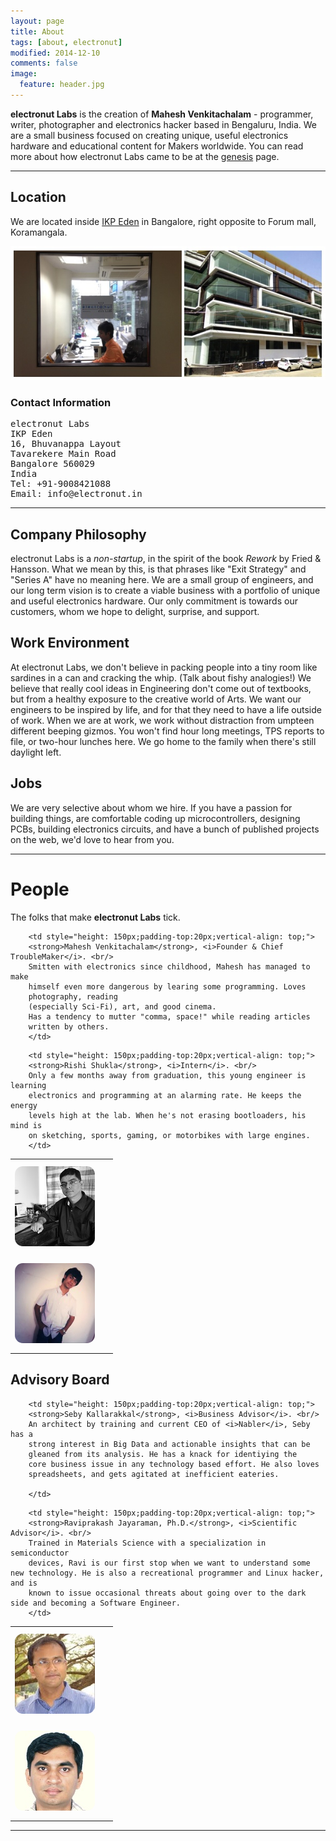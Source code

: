 ```yaml
---
layout: page
title: About
tags: [about, electronut]
modified: 2014-12-10
comments: false
image:
  feature: header.jpg
---
```


**electronut Labs** is the creation of **Mahesh Venkitachalam** -
  programmer, writer, photographer and electronics hacker based in
  Bengaluru, India. We are a small business focused on creating
  unique, useful electronics hardware and educational content for
  Makers worldwide. You can read more about how electronut Labs 
  came to be at the [genesis][2] page.

<hr/>

## Location

We are located inside [IKP Eden][1] in Bangalore, right opposite to 
Forum mall, Koramangala. 

![electronut Labs](/images/2016/01/el-office.jpg)

### Contact Information

<pre>
electronut Labs
IKP Eden
16, Bhuvanappa Layout
Tavarekere Main Road
Bangalore 560029
India
Tel: +91-9008421088
Email: info@electronut.in
</pre>

<hr/>

## Company Philosophy

electronut Labs is a *non-startup*, in the spirit of the book *Rework*
by Fried & Hansson. What we mean by this, is that phrases like "Exit
Strategy" and "Series A" have no meaning here. We are a small group of
engineers, and our long term vision is to create a viable business
with a portfolio of unique and useful electronics hardware. Our only 
commitment is towards our customers, whom we hope to delight, surprise, 
and support.

## Work Environment

At electronut Labs, we don't believe in packing people into a tiny
room like sardines in a can and cracking the whip. (Talk about fishy
analogies!) We believe that really cool ideas in Engineering don't
come out of textbooks, but from a healthy exposure to the creative
world of Arts. We want our engineers to be inspired by life, and for
that they need to have a life outside of work. When we are at work, we
work without distraction from umpteen different beeping gizmos. You
won't find hour long meetings, TPS reports to file, or two-hour
lunches here. We go home to the family when there's still daylight
left.

## Jobs

We are very selective about whom we hire. If you have a passion for
building things, are comfortable coding up microcontrollers, designing
PCBs, building electronics circuits, and have a bunch of published
projects on the web, we'd love to hear from you.

<hr/>

# People

The folks that make **electronut Labs** tick.

<!-- start table -->
<table>

<!-- row #1 -->
<tr>
        <td style="width: 150px; height: 150px;margin:auto;">
        <img src="/images/2016/01/mahesh-portrait.jpg" style = "border-radius: 10%;" />
        </td>

        <td style="height: 150px;padding-top:20px;vertical-align: top;">
        <strong>Mahesh Venkitachalam</strong>, <i>Founder & Chief TroubleMaker</i>. <br/>
        Smitten with electronics since childhood, Mahesh has managed to make 
        himself even more dangerous by learing some programming. Loves 
        photography, reading 
        (especially Sci-Fi), art, and good cinema. 
        Has a tendency to mutter "comma, space!" while reading articles 
        written by others.
        </td>
</tr>

<!-- row #2 -->
<tr>
        <td style="width: 150px; height: 150px;margin:auto;">
        <img src="/images/2016/01/rishi-portrait.jpg" style = "border-radius: 10%;" />
        </td>

        <td style="height: 150px;padding-top:20px;vertical-align: top;">
        <strong>Rishi Shukla</strong>, <i>Intern</i>. <br/>
        Only a few months away from graduation, this young engineer is learning 
        electronics and programming at an alarming rate. He keeps the energy 
        levels high at the lab. When he's not erasing bootloaders, his mind is 
        on sketching, sports, gaming, or motorbikes with large engines.
        </td>
</tr>


</table>

## Advisory Board

<table>

<!-- row #1 -->
<tr>
        <td style="width: 150px; height: 150px;margin:auto;">
        <img src="/images/2016/01/seby-portrait.jpg" style = "border-radius: 10%;" />
        </td>

        <td style="height: 150px;padding-top:20px;vertical-align: top;">
        <strong>Seby Kallarakkal</strong>, <i>Business Advisor</i>. <br/>
        An architect by training and current CEO of <i>Nabler</i>, Seby has a
        strong interest in Big Data and actionable insights that can be
        gleaned from its analysis. He has a knack for identiying the
        core business issue in any technology based effort. He also loves
        spreadsheets, and gets agitated at inefficient eateries.

        </td>
</tr>

<!-- row #2 -->
<tr>
        <td style="width: 150px; height: 150px;margin:auto;">
        <img src="/images/2016/01/ravi-portrait.jpg" style = "border-radius: 10%;" />
        </td>

        <td style="height: 150px;padding-top:20px;vertical-align: top;">
        <strong>Raviprakash Jayaraman, Ph.D.</strong>, <i>Scientific Advisor</i>. <br/>
        Trained in Materials Science with a specialization in semiconductor 
        devices, Ravi is our first stop when we want to understand some new technology. He is also a recreational programmer and Linux hacker, and is 
        known to issue occasional threats about going over to the dark side and becoming a Software Engineer. 
        </td>
</tr>


</table>

<hr/>

[1]: http://ikpeden.com/
[2]: http://electronut.in/genesis
